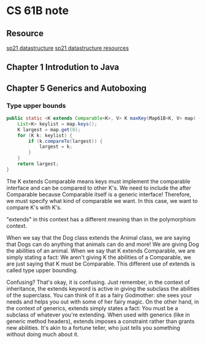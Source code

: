 # CS 61B note

## Resource
[sp21 datastructure](https://sp21.datastructur.es/)
[sp21 datastructure resources](https://sp21.datastructur.es/resources.html)

## Chapter 1 Introdution to Java

## Chapter 5 Generics and Autoboxing
### Type upper bounds
``` java
public static <K extends Comparable<K>, V> K maxKey(Map61B<K, V> map) {
    List<K> keylist = map.keys();
    K largest = map.get(0);
    for (K k: keylist) {
        if (k.compareTo(largest)) {
            largest = k;
        }
    }
    return largest;
}
```

The K extends Comparable<K> means keys must implement the comparable interface and can be compared to other K's. We need to include the <K> after Comparable because Comparable itself is a generic interface! Therefore, we must specify what kind of comparable we want. In this case, we want to compare K's with K's.

"extends" in this context has a different meaning than in the polymorphism context.

When we say that the Dog class extends the Animal class, we are saying that Dogs can do anything that animals can do and more! We are giving Dog the abilities of an animal. When we say that K extends Comparable, we are simply stating a fact: 
We aren't giving K the abilities of a Comparable, we are just saying that K must be Comparable. 
This different use of extends is called type upper bounding. 

Confusing? That's okay, it is confusing. Just remember, in the context of inheritance, the extends keyword is active in giving the subclass the abilities of the superclass. You can think of it as a fairy Godmother: she sees your needs and helps you out with some of her fairy magic. On the other hand, in the context of generics, extends simply states a fact: You must be a subclass of whatever you're extending. When used with generics (like in generic method headers), extends imposes a constraint rather than grants new abilities. It's akin to a fortune teller, who just tells you something without doing much about it.


